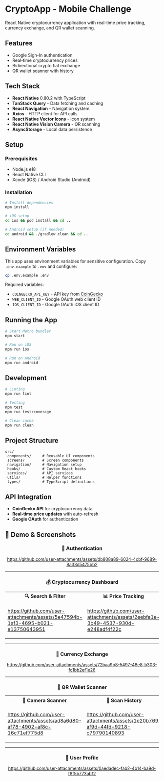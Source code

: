 # CryptoApp - Mobile Challenge

React Native cryptocurrency application with real-time price tracking, currency exchange, and QR wallet scanning.

## Features

- Google Sign-In authentication
- Real-time cryptocurrency prices
- Bidirectional crypto fiat exchange
- QR wallet scanner with history

## Tech Stack

- **React Native** 0.80.2 with TypeScript
- **TanStack Query** - Data fetching and caching
- **React Navigation** - Navigation system
- **Axios** - HTTP client for API calls
- **React Native Vector Icons** - Icon system
- **React Native Vision Camera** - QR scanning
- **AsyncStorage** - Local data persistence

## Setup

### Prerequisites

- Node.js e18
- React Native CLI
- Xcode (iOS) / Android Studio (Android)

### Installation

```bash
# Install dependencies
npm install

# iOS setup
cd ios && pod install && cd ..

# Android setup (if needed)
cd android && ./gradlew clean && cd ..
```

## Environment Variables

This app uses environment variables for sensitive configuration. Copy `.env.example` to `.env` and configure:

```bash
cp .env.example .env
```

Required variables:

- `COINGECKO_API_KEY` - API key from [CoinGecko](https://coingecko.com/api)
- `WEB_CLIENT_ID` - Google OAuth web client ID
- `IOS_CLIENT_ID` - Google OAuth iOS client ID

## Running the App

```bash
# Start Metro bundler
npm start

# Run on iOS
npm run ios

# Run on Android
npm run android
```

## Development

```bash
# Linting
npm run lint

# Testing
npm test
npm run test:coverage

# Clean cache
npm run clean
```

## Project Structure

```
src/
 components/     # Reusable UI components
 screens/        # Screen components
 navigation/     # Navigation setup
 hooks/          # Custom React hooks
 services/       # API services
 utils/          # Helper functions
 types/          # TypeScript definitions
```

## API Integration

- **CoinGecko API** for cryptocurrency data
- **Real-time price updates** with auto-refresh
- **Google OAuth** for authentication

## 📱 Demo & Screenshots

<div align="center">

### 🔐 Authentication

https://github.com/user-attachments/assets/db808a89-6024-4cbf-9689-8a33d5475bb2

---

### 💰 Cryptocurrency Dashboard

<table>
  <tr>
    <td align="center">
      <b>🔍 Search & Filter</b><br>
    </td>
    <td align="center">
      <b>📊 Price Tracking</b><br>
    </td>
  </tr>
  <tr>
    <td>
      
https://github.com/user-attachments/assets/5e47594b-1af3-4695-b021-e13750643951

</td>
    <td>
      
https://github.com/user-attachments/assets/2eebfe1e-3b49-4537-930d-e248adf4f22c

</td>
  </tr>
</table>

---

### 💱 Currency Exchange

https://github.com/user-attachments/assets/72baa9b8-5497-48e8-b303-fc1bb2ef1e26

---

### 📲 QR Wallet Scanner

<table>
  <tr>
    <td align="center">
      <b>📱 Camera Scanner</b><br>
    </td>
    <td align="center">
      <b>📝 Scan History</b><br>
    </td>
    <td align="center">
      <b>🔍 Address Details</b><br>
    </td>
  </tr>
  <tr>
    <td>

https://github.com/user-attachments/assets/ad8a6d80-af78-4902-af8c-16c71ef775d8

</td>
    <td>

https://github.com/user-attachments/assets/1e20b769-af9d-44fd-9218-c79790140893

</td>
    <td>

https://github.com/user-attachments/assets/980821ec-3b27-4760-afb6-a216dabf4e7d

</td>
  </tr>
</table>

---

### 👤 User Profile

https://github.com/user-attachments/assets/0aedadec-fab2-4b14-ba9d-f8f5b773abf2

</div>
